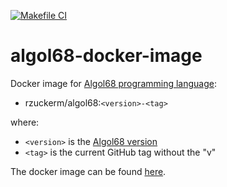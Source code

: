 [![Makefile CI](https://github.com/rzuckerm/algol68-docker-image/actions/workflows/makefile.yml/badge.svg)](https://github.com/rzuckerm/algol68-docker-image/actions/workflows/makefile.yml)

# algol68-docker-image

Docker image for [Algol68 programming language](https://jmvdveer.home.xs4all.nl/en.algol-68-genie.html):

- rzuckerm/algol68:`<version>-<tag>`

where:

- `<version>` is the [Algol68 version](ALGOL68_VERSION)
- `<tag>` is the current GitHub tag without the "v"

The docker image can be found [here](https://hub.docker.com/r/rzuckerm/algol68).
